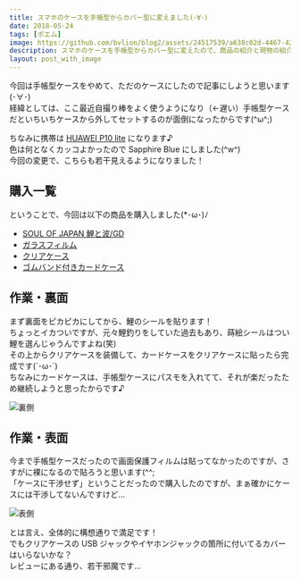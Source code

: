```yaml
---
title: スマホのケースを手帳型からカバー型に変えました(･∀･)
date: 2018-05-24
tags: [ポエム]
image: https://github.com/bvlion/blog2/assets/24517539/a638c02d-4467-422f-a8a8-7046cfa381a5
description: スマホのケースを手帳型からカバー型に変えたので、商品の紹介と現物の紹介をしたいと思います！
layout: post_with_image
---
```


今回は手帳型ケースをやめて、ただのケースにしたので記事にしようと思います(･∀･)  
経緯としては、ここ最近自撮り棒をよく使うようになり（←遅い）手帳型ケースだといちいちケースから外してセットするのが面倒になったからです(^ω^;)

ちなみに携帯は [HUAWEI P10 lite](https://amzn.to/2IO7IZc) になります♪  
色は何となくカッコよかったので Sapphire Blue にしました(^w^)  
今回の変更で、こちらも若干見えるようになりました！

## 購入一覧

ということで、今回は以下の商品を購入しました(*･ω･)ﾉ

- [SOUL OF JAPAN 鯉と波/GD](https://amzn.to/2IJtdhV)
- [ガラスフィルム](https://amzn.to/2LtwCit)
- [クリアケース](https://amzn.to/2xddCSk)
- [ゴムバンド付きカードケース](https://amzn.to/2LuI25B)

## 作業・裏面

まず裏面をピカピカにしてから、鯉のシールを貼ります！  
ちょっとイカついですが、元々鯉釣りをしていた過去もあり、蒔絵シールはつい鯉を選んじゃうんですよね(笑)  
その上からクリアケースを装備して、カードケースをクリアケースに貼ったら完成です(`･ω･´)  
ちなみにカードケースは、手帳型ケースにパスモを入れてて、それが楽だったため継続しようと思ったからです♪

![裏側](https://github.com/bvlion/blog2/assets/24517539/a638c02d-4467-422f-a8a8-7046cfa381a5)

## 作業・表面

今まで手帳型ケースだったので画面保護フィルムは貼ってなかったのですが、さすがに裸になるので貼ろうと思います(^^;  
「ケースに干渉せず」ということだったので購入したのですが、まぁ確かにケースには干渉してないんですけど…

![表側](https://github.com/bvlion/blog2/assets/24517539/b6595dce-9fcc-4616-a4f2-96b2e42533e4)

とは言え、全体的に構想通りで満足です！  
でもクリアケースの USB ジャックやイヤホンジャックの箇所に付いてるカバーはいらないかな？  
レビューにある通り、若干邪魔です…